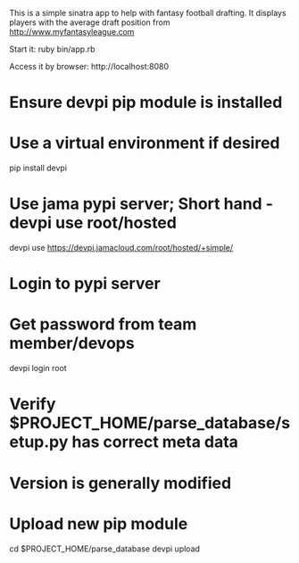 This is a simple sinatra app to help with fantasy football drafting.  It displays players with the average draft position from http://www.myfantasyleague.com

Start it:
ruby bin/app.rb

Access it by browser:
http://localhost:8080

  # Ensure devpi pip module is installed
  # Use a virtual environment if desired
  pip install devpi

  # Use jama pypi server; Short hand - devpi use root/hosted
  devpi use https://devpi.jamacloud.com/root/hosted/+simple/

  # Login to pypi server
  # Get password from team member/devops
  devpi login root

  # Verify $PROJECT_HOME/parse_database/setup.py has correct meta data
  # Version is generally modified

  # Upload new pip module
  cd $PROJECT_HOME/parse_database
  devpi upload
